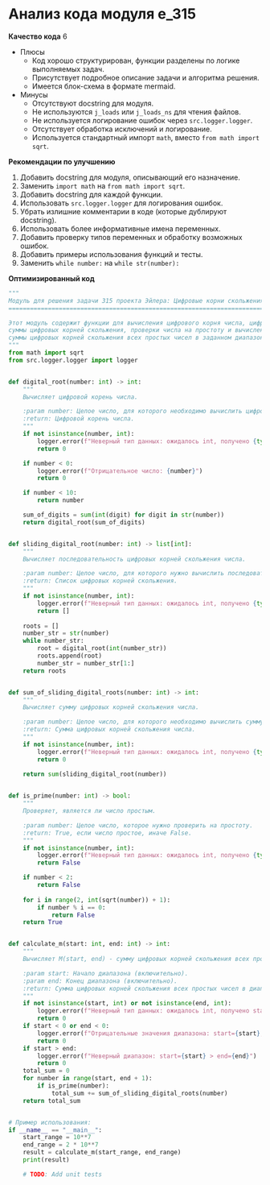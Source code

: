 # Анализ кода модуля e_315

**Качество кода**
6
- Плюсы
    - Код хорошо структурирован, функции разделены по логике выполняемых задач.
    - Присутствует подробное описание задачи и алгоритма решения.
    - Имеется блок-схема в формате mermaid.
- Минусы
    - Отсутствуют docstring для модуля.
    - Не используются `j_loads` или `j_loads_ns` для чтения файлов.
    - Не используется логирование ошибок через `src.logger.logger`.
    - Отсутствует обработка исключений и логирование.
    - Используется стандартный импорт `math`, вместо `from math import sqrt`.

**Рекомендации по улучшению**

1.  Добавить docstring для модуля, описывающий его назначение.
2.  Заменить `import math` на `from math import sqrt`.
3.  Добавить docstring для каждой функции.
4.  Использовать `src.logger.logger` для логирования ошибок.
5.  Убрать излишние комментарии в коде (которые дублируют docstring).
6.  Использовать более информативные имена переменных.
7.  Добавить проверку типов переменных и обработку возможных ошибок.
8.  Добавить примеры использования функций и тесты.
9.  Заменить `while number:` на `while str(number):`

**Оптимизированный код**

```python
"""
Модуль для решения задачи 315 проекта Эйлера: Цифровые корни скольжения.
========================================================================

Этот модуль содержит функции для вычисления цифрового корня числа, цифрового корня скольжения,
суммы цифровых корней скольжения, проверки числа на простоту и вычисления M(start, end) -
суммы цифровых корней скольжения всех простых чисел в заданном диапазоне.
"""
from math import sqrt
from src.logger.logger import logger


def digital_root(number: int) -> int:
    """
    Вычисляет цифровой корень числа.

    :param number: Целое число, для которого необходимо вычислить цифровой корень.
    :return: Цифровой корень числа.
    """
    if not isinstance(number, int):
        logger.error(f"Неверный тип данных: ожидалось int, получено {type(number)}")
        return 0

    if number < 0:
        logger.error(f"Отрицательное число: {number}")
        return 0

    if number < 10:
        return number

    sum_of_digits = sum(int(digit) for digit in str(number))
    return digital_root(sum_of_digits)


def sliding_digital_root(number: int) -> list[int]:
    """
    Вычисляет последовательность цифровых корней скольжения числа.

    :param number: Целое число, для которого нужно вычислить последовательность цифровых корней скольжения.
    :return: Список цифровых корней скольжения.
    """
    if not isinstance(number, int):
        logger.error(f"Неверный тип данных: ожидалось int, получено {type(number)}")
        return []
    
    roots = []
    number_str = str(number)
    while number_str:
        root = digital_root(int(number_str))
        roots.append(root)
        number_str = number_str[1:]
    return roots


def sum_of_sliding_digital_roots(number: int) -> int:
    """
    Вычисляет сумму цифровых корней скольжения числа.

    :param number: Целое число, для которого необходимо вычислить сумму цифровых корней скольжения.
    :return: Сумма цифровых корней скольжения числа.
    """
    if not isinstance(number, int):
        logger.error(f"Неверный тип данных: ожидалось int, получено {type(number)}")
        return 0
    
    return sum(sliding_digital_root(number))


def is_prime(number: int) -> bool:
    """
    Проверяет, является ли число простым.

    :param number: Целое число, которое нужно проверить на простоту.
    :return: True, если число простое, иначе False.
    """
    if not isinstance(number, int):
        logger.error(f"Неверный тип данных: ожидалось int, получено {type(number)}")
        return False

    if number < 2:
        return False
    
    for i in range(2, int(sqrt(number)) + 1):
        if number % i == 0:
            return False
    return True


def calculate_m(start: int, end: int) -> int:
    """
    Вычисляет M(start, end) - сумму цифровых корней скольжения всех простых чисел в заданном диапазоне.

    :param start: Начало диапазона (включительно).
    :param end: Конец диапазона (включительно).
    :return: Сумма цифровых корней скольжения всех простых чисел в диапазоне.
    """
    if not isinstance(start, int) or not isinstance(end, int):
        logger.error(f"Неверный тип данных: ожидалось int, получено start={type(start)}, end={type(end)}")
        return 0
    if start < 0 or end < 0:
        logger.error(f"Отрицательные значения диапазона: start={start}, end={end}")
        return 0
    if start > end:
        logger.error(f"Неверный диапазон: start={start} > end={end}")
        return 0
    total_sum = 0
    for number in range(start, end + 1):
        if is_prime(number):
            total_sum += sum_of_sliding_digital_roots(number)
    return total_sum


# Пример использования:
if __name__ == "__main__":
    start_range = 10**7
    end_range = 2 * 10**7
    result = calculate_m(start_range, end_range)
    print(result)

    # TODO: Add unit tests
```